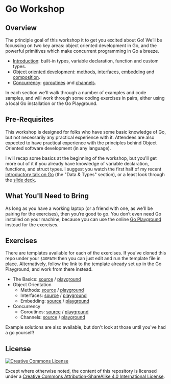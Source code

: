 # Go Workshop

## Overview

The principle goal of this workshop it to get you excited about Go! We’ll be
focussing on two key areas: object oriented development in Go, and the powerful
primitives which make concurrent programming in Go a breeze.

* [Introduction](topics/the-basics): built-in types, variable declaration,
  function and custom types.
* [Object oriented development](topics/object-orientation):
  [methods](topics/object-orientation/methods.md),
  [interfaces](topics/object-orientation/interfaces.md),
  [embedding](topics/object-orientation/embedding.md) and
  [composition](topics/object-orientation/composition.md).
* [Concurrency](topics/concurrency):
  [goroutines](topics/concurrency/goroutines.md) and
  [channels](topics/concurrency/channels.md).

In each section we'll walk through a number of examples and code samples, and
will work through some coding exercises in pairs, either using a local Go
installation or the Go Playground.

## Pre-Requisites

This workshop is designed for folks who have some basic knowledge of Go, but
not necessarily any practical experience with it.  Attendees are also expected
to have practical experience with the principles behind Object Oriented
software development (in any language).

I will recap some basics at the beginning of the workshop, but you'll get more
out of it if you already have knowledge of variable declaration, functions, and
struct types. I suggest you watch the first half of my recent [introductory
talk on Go](https://vimeo.com/140410716) (the "Data & Types" section), or a
least look through the [slide
deck](https://speakerdeck.com/timblair/introduction-to-go).

## What You'll Need to Bring

As long as you have a working laptop (or a friend with one, as we'll be pairing
for the exercises), then you’re good to go.  You don’t even need Go installed
on your machine, because you can use the online [Go
Playground](http://play.golang.org/) instead for the exercises.

## Exercises

There are templates available for each of the exercises.  If you've cloned this
repo under your `$GOPATH` then you can just edit and run the template file in
place.  Alternatively, follow the link to the template already set up in the Go
Playground, and work from there instead.

* The Basics: [source](topics/the-basics/exercises/basics/template/basics.go) /
  [playground](http://play.golang.org/p/ta6oFzjgwn)
* Object Orientation
  * Methods: [source](topics/object-orientation/exercises/methods/template/methods.go) /
    [playground](http://play.golang.org/p/jnBw-jtE3n)
  * Interfaces: [source](topics/object-orientation/exercises/methods/template/methods.go) /
    [playground](http://play.golang.org/p/rL5tT2VTJH)
  * Embedding: [source](topics/object-orientation/exercises/embedding/template/embedding.go) /
    [playground](http://play.golang.org/p/5qrrcfHdiZ)
* Concurrency
  * Goroutines: [source](topics/concurrency/exercises/goroutines/template/goroutines.go) /
    [playground](http://play.golang.org/p/EH_16WR5ND)
  * Channels: [source](topics/concurrency/exercises/channels/template/channels.go) /
    [playground](http://play.golang.org/p/H4F9aLKQVA)

Example solutions are also available, but don't look at those until you've had
a go yourself!

## License

<a rel="license" href="http://creativecommons.org/licenses/by-sa/4.0/"><img
alt="Creative Commons License" style="border-width:0"
src="https://i.creativecommons.org/l/by-sa/4.0/88x31.png" /></a>

Except where otherwise noted, the content of this repository is licensed under
a <a rel="license"
href="http://creativecommons.org/licenses/by-sa/4.0/">Creative Commons
Attribution-ShareAlike 4.0 International License</a>.

